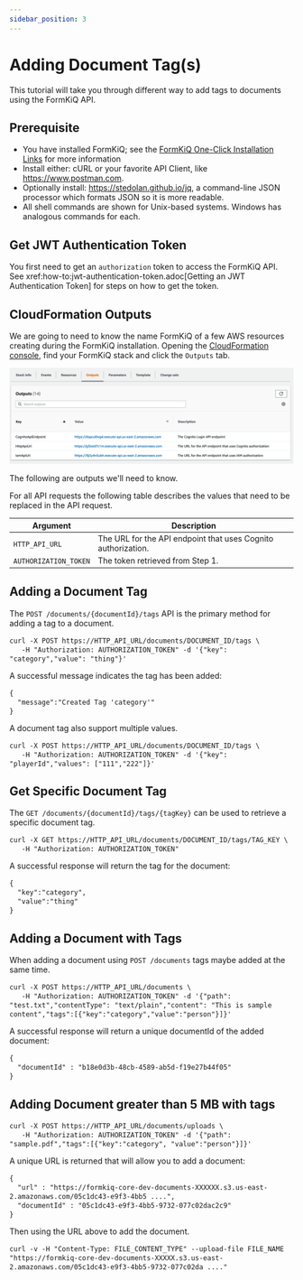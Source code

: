 ```yaml
---
sidebar_position: 3
---
```


# Adding Document Tag(s)

This tutorial will take you through different way to add tags to documents using the FormKiQ API.

## Prerequisite

* You have installed FormKiQ; see the <a href="/docs/getting-started/quick-start#install-formkiq">FormKiQ One-Click Installation Links</a> for more information
* Install either: cURL or your favorite API Client, like https://www.postman.com.
* Optionally install: https://stedolan.github.io/jq, a command-line JSON processor which formats JSON so it is more readable.
* All shell commands are shown for Unix-based systems. Windows has analogous commands for each.

## Get JWT Authentication Token

You first need to get an `authorization` token to access the FormKiQ API. See xref:how-to:jwt-authentication-token.adoc[Getting an JWT Authentication Token] for steps on how to get the token.

## CloudFormation Outputs

We are going to need to know the name FormKiQ of a few AWS resources creating during the FormKiQ installation. Opening the [CloudFormation console](https://console.aws.amazon.com/cloudformation), find your FormKiQ stack and click the `Outputs` tab.

![CloudFormation Outputs](./img/cf-outputs-apis.png)

The following are outputs we'll need to know.

For all API requests the following table describes the values that need to be replaced in the API request.

| Argument | Description
| -------- | ------- |
| `HTTP_API_URL` | The URL for the API endpoint that uses Cognito authorization.
| `AUTHORIZATION_TOKEN` | The token retrieved from Step 1.

## Adding a Document Tag

The `POST /documents/{documentId}/tags` API is the primary method for adding a tag to a document.

```
curl -X POST https://HTTP_API_URL/documents/DOCUMENT_ID/tags \
   -H "Authorization: AUTHORIZATION_TOKEN" -d '{"key": "category","value": "thing"}'
```

A successful message indicates the tag has been added:
```
{
  "message":"Created Tag 'category'"
}
```

A document tag also support multiple values.

```
curl -X POST https://HTTP_API_URL/documents/DOCUMENT_ID/tags \
   -H "Authorization: AUTHORIZATION_TOKEN" -d '{"key": "playerId","values": ["111","222"]}'
```

## Get Specific Document Tag

The `GET /documents/{documentId}/tags/{tagKey}` can be used to retrieve a specific  document tag.

```
curl -X GET https://HTTP_API_URL/documents/DOCUMENT_ID/tags/TAG_KEY \
   -H "Authorization: AUTHORIZATION_TOKEN"
```

A successful response will return the tag for the document:
```
{
  "key":"category",
  "value":"thing"
}
```

## Adding a Document with Tags

When adding a document using `POST /documents` tags maybe added at the same time.

```
curl -X POST https://HTTP_API_URL/documents \
   -H "Authorization: AUTHORIZATION_TOKEN" -d '{"path": "test.txt","contentType": "text/plain","content": "This is sample content","tags":[{"key":"category","value":"person"}]}'
```

A successful response will return a unique documentId of the added document:
```
{
  "documentId" : "b18e0d3b-48cb-4589-ab5d-f19e27b44f05"
}
```

## Adding Document greater than 5 MB with tags

```
curl -X POST https://HTTP_API_URL/documents/uploads \
   -H "Authorization: AUTHORIZATION_TOKEN" -d '{"path": "sample.pdf","tags":[{"key":"category", "value":"person"}]}'
```

A unique URL is returned that will allow you to add a document:
```
{
  "url" : "https://formkiq-core-dev-documents-XXXXXX.s3.us-east-2.amazonaws.com/05c1dc43-e9f3-4bb5 ....",
  "documentId" : "05c1dc43-e9f3-4bb5-9732-077c02dac2c9"
}
```

Then using the URL above to add the document.

```
curl -v -H "Content-Type: FILE_CONTENT_TYPE" --upload-file FILE_NAME "https://formkiq-core-dev-documents-XXXXX.s3.us-east-2.amazonaws.com/05c1dc43-e9f3-4bb5-9732-077c02da ...."
```

